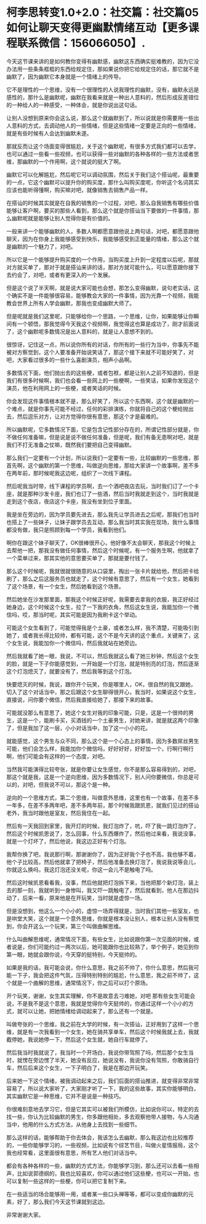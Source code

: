 # 柯李思转变1.0+2.0：社交篇：社交篇05如何让聊天变得更幽默情绪互动【更多课程联系微信：156066050】.

今天这节课来讲的是如何教你变得有幽默感，幽默这东西确实挺难教的，因为它没办法用一些条条框框的东西给规定住，那如果说你把它给规定住的话，那它就不是幽默了，因为幽默它本身就是一个情绪上的传导。

它不是理性的一个思维，没有一个很理性的人说我理性的幽默，没有，幽默永远是感性的，那什么是幽默呢，幽默在我看来就是一种出人意料的，然后形成反差错位的一种给人的一种感受，一种体会，就是你说出这句话。

让别人没想到原来你会这么说，那么这个就幽默到了，所以说就是你需要用一些出人意料的方式，去调动他人的一些情绪，但是这些情绪一定要是正向的一些情绪，就是有些时候有人会达到幽默未遂。

那就反而让这个场面变得很尴尬，关于这个幽默呢，有很多方式我们都可以去学，也可以通过一些看一些视频，也可以获得一些对幽默的各种各样的一些方法或者思维，那幽默的一个作用啊，这个就说的挺大了啊。

幽默它可以化解尴尬，然后呢它可以调动氛围，然后关于我们这个搭讪呢，最重要的一点，它这个幽默可以提升你的购买度，那什么叫购买度呢，你听这个名词其实应该也能听得懂啊，购买嘛对吧，就像销售去销售产品一样。

在搭讪的时候其实就是在自我的销售的一个过程，对吧，那么自我销售有哪些价值能够让客户啊，要买的那些人看到，那么这个就是你搭讪当下要做的一件事情，那么幽默呢就是能够让别人觉得你是有价值的。

一般来讲一个能够幽默的人，多数人啊都愿意跟他说上两句话，对吧，都愿意跟他聊天，因为在你身上我能够感受到快乐，我能够感受到正能量的情绪，那么这个就是幽默的一个魅力了，对吧。

所以它是一个能够提升购买度的一个作用，当购买度上升到一定程度以后呢，那就对方就买单了，那对于就是搭讪来讲的话，那对方就可能什么，可以愿意跟你接下去约会了，对吧，或者有更深入的一个发展。

但是这个说了半天啊，就是说大家可能也会想，那怎么变得幽默，说句老实话，这个确实不是一件能够很容易，能够教会大家的一件事情，因为光靠一个视频，我能教会世界上所有人学会幽默，那我也变成幽默大师了。

但是呢就是我们这里呢，只能够给你一个思路，一个思维，让你，如果能够让你瞬间有一个顿悟，那我觉得今天我这个视频啊，我觉得这也算是成功了，刚才前面说了，这个幽默呢多数情况是出人意料的，就是让人意想不到的。

很惊讶，记住这一点，所以说你所有的对话，你所有的一些行为当中，你事先不能被对方察觉到，这个人要准备开始说笑话了，那这个接下来就不可能好笑了，对吧，大家看过很多的一些什么喜剧演员，相声小品啊。

多数情况下面，他们抛出去的这些梗，或者包袱，都是让别人之前不知道的，但是我们有很多时候啊，我们也会看一些网上的一些梗啊，一些笑话，如果你发现这个演员，他在利用网上的一些梗，或者笑话的时候。

你会发现这件事情根本就不是，那么好笑了，所以这个东西啊，这个就是幽默的一个难点，就是你事先可能不经过，任何的彩排演练，你就将自己的这个梗给抛出去，然后逗乐对方，让对方觉得你很有意思，那这个才是最难的。

所以幽默呢，它多数情况下面，它是包含记性部分存在的，所谓记性部分就是，你不做任何准备嘛，但是说是说不做任何准备，但是呢，我们有备无患啊对吧，就是我们不打无准备之仗嘛，既然我们要把自己变得幽默。

那么我们一定要有一个计划，所以说我们一定要有一些，比较幽默的一些思维，那首先啊，这个幽默的第一个思维，叫做逆向思维，那给大家讲一个故事啊，差不多在两年前，那时候呢我这边呢，组织了一次线下课程。

然后呢我当时带，线下课程的学员啊，去一个酒吧夜店去玩，当时我们订了一个卡座，就是那种沙发卡座，我们也订了一些酒，然后当时我就走到这个，当时我就是走到这个夜店，夜店这个卡座，我没有坐到位子里面。

我是坐在旁边的，因为学员要先进去，那么我先让学员进去之后呢，那我们也当时也搭上了一些妹子，让妹子跟学员去互动，那么我当时其实我在现场，我什么事情都没有做，我只是照顾到每一个学员，我看到他们。

啊你在跟这个妹子聊天了，OK很棒很开心，他好像不太会聊天，那我这个时候上去帮他一把，那我没有做任何事情，然后这个时候呢，有一个服务生啊，他就拿了一个菜单过来，那其实他的意思要买单了，那就是要付钱了。

那么这个时候呢，我就很就很随意的从口袋里，掏出一张卡片就给他，然后把卡给刷了，那么之后这服务员也就走了，这个时候有意思了，然后有一个女生，她看到了这个场景，有一个女生，然后她看到这个场景。

然后她坐在沙发那里面，那我这个时候正好呢，我需要去拿我的衣服，我正好经过她身边，这个时候这个女生，拉了一下我的衣角，然后这女生说，我能加你一个微信吗，哎，那当时呢，其实可能是因为我刷卡这个举动。

可能这个女生看到了，可能觉得我是个土豪，或者怎么样，我不清楚，可能吸引到她了，或者我长得比较帅，都有可能，这个不是今天讲的这个重点，关键来了，这个女生说，我能加你一个微信吗，然后我就站在她旁边。

然后我就看了她一眼，我说，不可以，然后我就这么看了她三秒钟，然后这个女生的脸，就是一下子你能感觉到，一开始是一个灯泡，就是特别亮的灯泡，然后逐渐这个灯泡熄灭了，就要没有了，然后我等到这个灯泡。

快要熄灭的时候，我说，跟你开个玩笑，你是哪里人，OK，很自然的我又跟她，切入了这个对话当中，那之后跟这个女生聊得很开心，我当时，如果说这个女生，直接说，问你要个微信，然后我直接给她了，那接下来的故事。

可能就没那么有意思了，她这个女生对我的印象可能，只是，这是一个很帅的男生，这是一个，能刷卡买，买酒钱的一个土豪男生，对她来讲，就是就这两个印象了，但是我加了这一层，小小对话当中，加了这一小小的花。

就能感觉，这个男生与众不同，那么这个是一个心态上的事情，因为多数屌丝男生可能，他们会怎么样，我能加你个微信吗，好好好好，好好加一个，行啊行啊行啊，他们可能会有这样的一个态度，对吧。

当然我可能演得比较夸张，就是你要让女生感觉，你不是那么容易得到的，对吧，那这个就是我，这是一个逆向思维，因为多数情况下，别人问你要微信，你总是可以的，对吧，但我说不可以，那这个是一种。

逆向的一个思维方式，第二个思维，叫做意外思维，这里也有一个故事，在差不多一年多，在差不多两年吧，差不多两年前，那个时候我跟凯恩，就我们见过的搭讪老外，我当时跟他是室友，然后我住在一起。

然后有一天我回到家里，我开灯的时候，我灯泡炸了，吭，吓了我一跳灯泡炸了，然后这个时候凯恩说了，怎么回事，什么东西爆炸了，然后他过来看，我说没事，就是一个灯坏了，然后他说，我这边正好有个灯泡。

我帮你换了吧，我说那行啊，那谢谢你了，因为正好我个子也不高，我也够不着，他个子比较高，然后他就拿了把椅子，然后他准备去换灯泡了，我说我说等会儿，你就这么换吗，我这灯泡还没关呢，你这一会儿不是触电了吗。

然后这时候凯恩看看我，没事，然后他就把灯泡拆下来，当他把那个新灯泡，装上去的那一刻，我就听到一身惨叫，我又吓一跳触电了，然后就看到，他人在那边抖动了，后来一看，原来他是在开玩笑，当时就是虚惊一场。

但是没想到，他这么一个小小的，虚惊一场弄得就是，当时我们其他一些室友，也是哄堂大笑，这个就是一个意外思维，你就是根本没让别人，根本让别人没有察觉到，你会开这么一个玩笑，第三个叫做曲解思维。

什么叫曲解思维呢，通常情况下面，有些女生，比如说跟你第一次见面的时候，或者说是，你们可能约过一两次以后，她可能跟你也比较熟了，举个例子，她见到你第一眼，她就会跟你说，今天穿的挺特别，今天挺帅的。

如果是我的话，我可能会说，你什么意思，我之前不帅了，你什么意思，然后我可能一下子，我会把这件气氛，压得特别特别的尴尬，什么意思，我之前不帅了，这个就是一个曲解的思维，通常情况下，你之后可以打个原场。

开个玩笑，谢谢，女生其实理解，你不是故意去刁难她，对吧 那有些女生可能会说，不是我不是这个意思，我就是觉得你今天挺帅的，你通过这样一个小小的方式，就可以让她，把她情绪给调动起来了，那么还有一个就是。

叫做夸张的一个思维，我之前在大学的时候，有一次搭讪，正好用到了这样一个思维，就是有一次我看到一个女生，她在骑共享单车，然后这个时候我就上去，我就截停她，我说她停一下，然后这个女生就，她自行车就停了。

然后我当时我就说了，我当时一个开场白，我说你带驾照了吗，然后那个女生当时，就愣在旁边愣了半天，她没有反应，她说没有，我说你没有驾照，你敢骑自行车，然后后来这个女生，一下子明白了，我是在那边开玩笑。

后来她一下这个情绪，被我调动起来之后，我们后面的搭讪推进，就变得非常非常容易了，所以说大家听了，大家刚才听了一下，我的这些故事，其实你能够明白，其实幽默它是一种思维，它并不是说是一种技巧。

你很难刻意地去学习它，但是它其实可以被我们所模仿，比如说你可以，特定的去找一些，你认为比较幽默的男生，你多跟他相处，多去观察他带人接物，与人沟通当中，他用的什么方式方法，从他身上去找到一些细节。

那么这样的话，能够帮助于你去体会，我该怎么去幽默，那么我这边也比较推荐的，一些你能够学习的，一些视频，比如说有个综艺节目，叫做火星情报局，这个我也经常看，这里面很有意思，所有艺人他们对话当中。

都会有各种各样的一些，幽默的方式方法，你能够学习到，那么还可以去看一些相声，比如说郭德纲的，我也比较喜欢，你可以通过他们这些梗，也可以一开始，也可以复制一些这样的一些梗，你可以把它复制下来。

在一些适当的场合能够用一用，或者某一些口头禅等等，都可以变成你幽默的元素，好了，那么我们今天这节课就到这边。

非常谢谢大家。